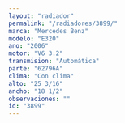 ```yaml
---
layout: "radiador"
permalink: "/radiadores/3899/"
marca: "Mercedes Benz"
modelo: "E320"
ano: "2006"
motor: "V6 3.2"
transmision: "Automática"
parte: "62796A"
clima: "Con clima"
alto: "25 3/16"
ancho: "18 1/2"
observaciones: ""
id: "3899"
---
```


